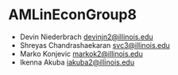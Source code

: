 # AMLinEconGroup8

* Devin Niederbrach devinjn2@illinois.edu 
* Shreyas Chandrashaekaran svc3@illinois.edu 
* Marko Konjevic markok2@illinois.edu 
* Ikenna Akuba iakuba2@illinois.edu
